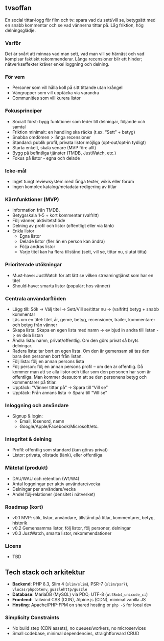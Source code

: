 ## tvsoffan

En social tittar‑logg för film och tv: spara vad du sett/vill se, betygsätt med en snabb kommentar och se vad vännerna tittar på. Låg friktion, hög delningsglädje.

### Varför
Det är svårt att minnas vad man sett, vad man vill se härnäst och vad kompisar faktiskt rekommenderar. Långa recensioner blir ett hinder; nätverkseffekter kräver enkel loggning och delning.

### För vem
- Personer som vill hålla koll på sitt tittande utan krångel
- Vängrupper som vill upptäcka via varandra
- Communities som vill kurera listor

### Fokusprinciper
- Socialt först: bygg funktioner som leder till delningar, följande och samtal
- Friktion minimalt: en handling ska räcka (t.ex. “Sett” + betyg)
- Snabba omdömen > långa recensioner
- Standard: publik profil, privata listor möjliga (opt‑out/opt‑in tydligt)
- Starta enkelt, skala senare (MVP före allt)
- Bygg på befintliga tjänster (TMDB, JustWatch, etc.)
- Fokus på listor - egna och delade

### Icke‑mål
- Inget tungt reviewsystem med långa texter, wikis eller forum
- Ingen komplex katalog/metadata‑redigering av titlar

### Kärnfunktioner (MVP)
- Information från TMDB.
- Betygsskala 1–5 + kort kommentar (valfritt)
- Följ vänner, aktivitetsflöde
- Delning av profil och listor (offentligt eller via länk)
- Enkla listor
    - Egna listor
    - Delade listor (fler än en person kan ändra)
    - Följa andras listor
    - Varje titel kan ha flera tillstånd (sett, vill se, tittar nu, slutat titta)

### Prioriterade utökningar
- Must‑have: JustWatch för att lätt se vilken streamingtjänst som har en titel
- Should‑have: smarta listor (populärt hos vänner)

### Centrala användarflöden
- Lägg till: Sök → Välj titel → Sett/Vill se/tittar nu → (valfritt) betyg + snabb kommentar  
- Läs om en titel: titel, år, genre, betyg, recensioner, trailer, kommentarer och betyg från vänner
- Skapa lista: Skapa en egen lista med namn -> ev bjud in andra till listan -> ev dela listan
- Ändra lista: namn, privat/offentlig. Om den görs privat så bryts delningar.
- Radera lista: tar bort en egen lista. Om den är gemensam så tas den bara den personen bort från listan.
- Följ lista: följ en annan persons lista
- Följ person: följ en annan persons profil – om den är offentlig. Då kommer man att se alla listor och titlar som den personen har som är offentliga. Man kommer dessutom att se den personens betyg och kommentarer på titlar.
- Upptäck: “Vänner tittar på” → Spara till “Vill se”  
- Upptäck: Från annans lista → Spara till “Vill se”

### Inloggning och användare
- Signup & login: 
    - Email, lösenord, namn
    - Google/Apple/Facebook/Microsoft/etc.

### Integritet & delning
- Profil: offentlig som standard (kan göras privat)
- Listor: privata, olistade (länk), eller offentliga

### Mätetal (produkt)
- DAU/WAU och retention (W1/W4)
- Antal loggningar per aktiv användare/vecka
- Delningar per användare/vecka
- Andel följ‑relationer (densitet i nätverket)

### Roadmap (kort)
- v0.1 MVP: sök, listor, användare, tillstånd på titlar, kommentarer, betyg, historik
- v0.2 Gemensamma listor, följ listor, följ personer, delningar
- v0.3 JustWatch, smarta listor, rekommendationer

### Licens
- TBD

## Tech stack och arkitektur
- **Backend**: PHP 8.3, Slim 4 (`slim/slim`), PSR-7 (`slim/psr7`), `vlucas/phpdotenv`, `guzzlehttp/guzzle`
- **Database**: MariaDB (MySQL) via PDO; UTF-8 (`utf8mb4_unicode_ci`)
- **Frontend**: Tailwind CSS (CDN), Alpine.js (CDN), minimal vanilla JS
- **Hosting**: Apache/PHP-FPM on shared hosting or `php -S` for local dev

### Simplicity Constraints
- No build step (CDN assets), no queues/workers, no microservices
- Small codebase, minimal dependencies, straightforward CRUD
